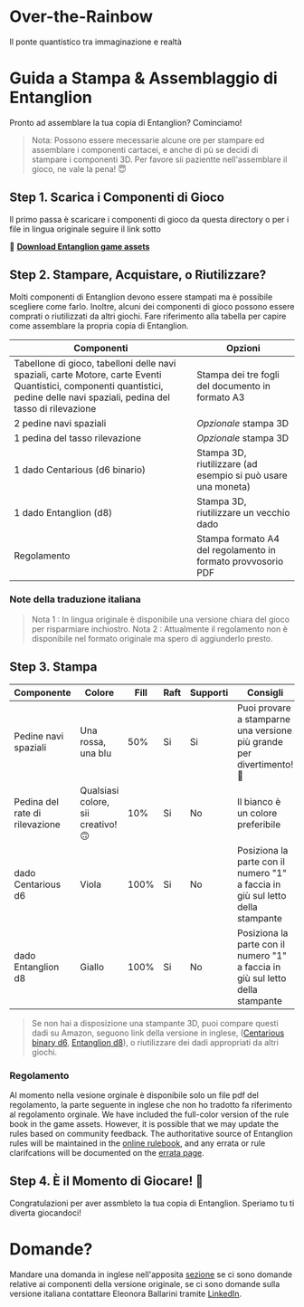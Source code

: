 # Over-the-Rainbow
Il ponte quantistico tra immaginazione e realtà
# Guida a Stampa & Assemblaggio di Entanglion
Pronto ad assemblare la tua copia di Entanglion? Cominciamo!

> Nota: Possono essere mecessarie alcune ore per stampare ed assemblare i componenti cartacei, e anche di pù se decidi di stampare i componenti 3D. Per favore sii pazientte nell'assemblare il gioco, ne vale la pena! 😇

## Step 1. Scarica i Componenti di Gioco 
Il primo passa è scaricare i componenti di gioco da questa directory o per i file in lingua originale seguire il link sotto

🚀 **[Download Entanglion game assets](../../../releases)**

## Step 2. Stampare, Acquistare, o Riutilizzare?
Molti componenti di Entanglion devono essere stampati ma è possibile scegliere come farlo. Inoltre, alcuni dei componenti di gioco possono essere comprati o riutilizzati da altri giochi. Fare riferimento alla tabella per capire come assemblare la propria copia di Entanglion.

| Componenti | Opzioni |
| --- | --- |
| Tabellone di gioco, tabelloni delle navi spaziali, carte Motore, carte Eventi Quantistici, componenti quantistici, pedine delle navi spaziali, pedina del tasso di rilevazione | Stampa dei tre fogli del documento in formato A3 |
| 2 pedine navi spaziali | _Opzionale_  stampa 3D |
| 1 pedina del tasso rilevazione | _Opzionale_ stampa 3D |
| 1 dado Centarious (d6 binario) | Stampa 3D, riutilizzare (ad esempio si può usare una moneta) |
| 1 dado Entanglion (d8) | Stampa 3D, riutilizzare un vecchio dado |
| Regolamento | Stampa formato A4 del regolamento in formato provvosorio PDF |

### Note della traduzione italiana
> Nota 1 : In lingua originale è disponibile una versione chiara del gioco per risparmiare inchiostro.
> Nota 2 : Attualmente il regolamento non è disponibile nel formato originale ma spero di aggiunderlo presto. 

## Step 3. Stampa
| Componente | Colore | Fill | Raft | Supporti | Consigli |
| --- | --- | --- | --- | --- | --- |
| Pedine navi spaziali | Una rossa, una blu | 50% | Si | Si | Puoi provare a stamparne una versione più grande per divertimento! 🚀 |
| Pedina del rate di rilevazione | Qualsiasi colore, sii creativo! 🙃 | 10% | Si | No | Il bianco è un colore preferibile|
| dado Centarious d6 | Viola | 100% | Si | No | Posiziona la parte con il numero "1" a faccia in giù sul letto della stampante |
| dado Entanglion d8 | Giallo | 100% | Si | No | Posiziona la parte con il numero "1" a faccia in giù sul letto della stampante |

> Se non hai a disposizione una stampante 3D, puoi compare questi dadi su Amazon, seguono link della versione in inglese, ([Centarious binary d6](http://a.co/0cW7fsG), [Entanglion d8](http://a.co/aNyVaz9)), o riutilizzare dei dadi appropriati da altri giochi.

### Regolamento
Al momento nella vesione orginale è disponibile solo un file pdf del regolamento, la parte seguente in inglese che non ho tradotto fa riferimento al regolamento orginale. We have included the full-color version of the rule book in the game assets. However, it is possible that we may update the rules based on community feedback. The authoritative source of Entanglion rules will be maintained in the [online rulebook](../game), and any errata or rule clarifcations will be documented on the [errata page](../game/Errata.md).

## Step 4. È il Momento di Giocare! 🚀
Congratulazioni per aver assmbleto la tua copia di Entanglion. Speriamo tu ti diverta giocandoci!

# Domande?
Mandare una domanda in inglese nell'apposita [sezione](../../../issues) se ci sono domande relative ai componenti della versione originale, se ci sono domande sulla versione italiana contattare Eleonora Ballarini tramite [LinkedIn](www.linkedin.com/in/eleonora-ballarini-50b4b6166).
